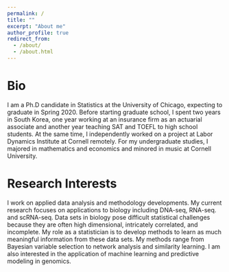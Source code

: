 ```yaml
---
permalink: /
title: ""
excerpt: "About me"
author_profile: true
redirect_from: 
  - /about/
  - /about.html
---
```


Bio
====
I am a Ph.D candidate in Statistics at the University of Chicago, expecting to graduate in Spring 2020. Before starting graduate school, I spent two years in South Korea, one year working at an insurance firm as an actuarial associate and another year teaching SAT and TOEFL to high school students. At the same time, I independently worked on a project at Labor Dynamics Institute at Cornell remotely. For my undergraduate studies, I majored in mathematics and economics and minored in music at Cornell University. 

Research Interests
====
I work on applied data analysis and methodology developments. My current research focuses on applications to biology including DNA-seq, RNA-seq. and scRNA-seq. Data sets in biology pose difficult statistical challenges because they are often high dimensional, intricately correlated, and incomplete. My role as a statistician is to develop methods to learn as much meaningful information from these data sets. My methods range from Bayesian variable selection to network analysis and similarity learning. I am also interested in the application of machine learning and predictive modeling in genomics.

